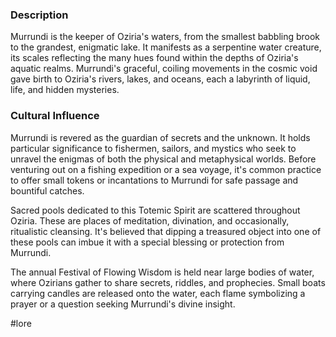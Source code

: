 ### Description

Murrundi is the keeper of Oziria's waters, from the smallest babbling brook to the grandest, enigmatic lake. It manifests as a serpentine water creature, its scales reflecting the many hues found within the depths of Oziria's aquatic realms. Murrundi's graceful, coiling movements in the cosmic void gave birth to Oziria's rivers, lakes, and oceans, each a labyrinth of liquid, life, and hidden mysteries.

### Cultural Influence

Murrundi is revered as the guardian of secrets and the unknown. It holds particular significance to fishermen, sailors, and mystics who seek to unravel the enigmas of both the physical and metaphysical worlds. Before venturing out on a fishing expedition or a sea voyage, it's common practice to offer small tokens or incantations to Murrundi for safe passage and bountiful catches.

Sacred pools dedicated to this Totemic Spirit are scattered throughout Oziria. These are places of meditation, divination, and occasionally, ritualistic cleansing. It's believed that dipping a treasured object into one of these pools can imbue it with a special blessing or protection from Murrundi.

The annual Festival of Flowing Wisdom is held near large bodies of water, where Ozirians gather to share secrets, riddles, and prophecies. Small boats carrying candles are released onto the water, each flame symbolizing a prayer or a question seeking Murrundi's divine insight.

#lore